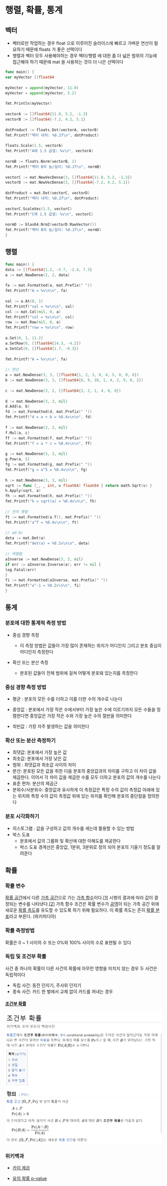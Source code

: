 # 행렬, 확률, 통계

## 벡터

- 벡터로만 작업하는 경우 float 으로 이루어진 슬라이스에 빠르고 가벼운 연산이 필요하기 때문에 floats 가 좋은 선택이다
- 행렬과 벡터 모두 사용해야하는 경우 벡터/행렬 에 대한 좀 더 넓은 범위의 기능에 접근해야 하기 때문에 mat 을 사용하는 것이 더 나은 선택이다

```go
func main() {
var myVector []float64

myVector = append(myVector, 11.0)
myVector = append(myVector, 5.2)

fmt.Println(myVector)

vectorA := []float64{11.0, 5.2, -1.3}
vectorB := []float64{-7.2, 4.2, 5.1}

dotProduct := floats.Dot(vectorA, vectorB)
fmt.Printf("백터 내적: %0.2f\n", dotProduct)

floats.Scale(1.5, vectorA)
fmt.Printf("A에 1.5 곱셈: %v\n", vectorA)

normB := floats.Norm(vectorB, 2)
fmt.Printf("벡터 B의 놈/길이: %0.2f\n", normB)

vectorC := mat.NewVecDense(3, []float64{11.0, 5.2, -1.3})
vectorD := mat.NewVecDense(3, []float64{-7.2, 4.2, 5.1})

dotProduct = mat.Dot(vectorC, vectorD)
fmt.Printf("백터 내적: %0.2f\n", dotProduct)

vectorC.ScaleVec(1.5, vectorC)
fmt.Printf("C에 1.5 곱셈: %v\n", vectorC)

normD := blas64.Nrm2(vectorD.RawVector())
fmt.Printf("벡터 B의 놈/길이: %0.2f\n", normD)
}
```

## 행렬

```go
func main() {
data := []float64{1.2, -5.7, -2.4, 7.3}
a := mat.NewDense(2, 2, data)

fa := mat.Formatted(a, mat.Prefix(" "))
fmt.Printf("A = %v\n\n", fa)

val := a.At(0, 1)
fmt.Printf("val = %v\n\n", val)
col := mat.Col(nil, 0, a)
fmt.Printf("col = %v\n\n", col)
row := mat.Row(nil, 0, a)
fmt.Printf("row = %v\n\n", row)

a.Set(0, 1, 11.2)
a.SetRow(0, []float64{14.3, -4.2})
a.SetCol(0, []float64{1.7, -0.3})

fmt.Printf("A = %v\n\n", fa)

// 연산
a = mat.NewDense(3, 3, []float64{1, 2, 3, 0, 4, 5, 0, 0, 6})
b := mat.NewDense(3, 3, []float64{8, 9, 10, 1, 4, 2, 9, 0, 2})

c := mat.NewDense(3, 2, []float64{3, 2, 1, 4, 0, 8})

d := mat.NewDense(3, 3, nil)
d.Add(a, b)
fd := mat.Formatted(d, mat.Prefix(" "))
fmt.Printf("d = a + b = %0.4v\n\n", fd)

f := mat.NewDense(3, 2, nil)
f.Mul(a, c)
ff := mat.Formatted(f, mat.Prefix(" "))
fmt.Printf("f = a * c = %0.4v\n\n", ff)

g := mat.NewDense(3, 3, nil)
g.Pow(a, 5)
fg := mat.Formatted(g, mat.Prefix(" "))
fmt.Printf("g = a^5 = %0.4v\n\n", fg)

h := mat.NewDense(3, 3, nil)
sqrt := func (_, _ int, v float64) float64 { return math.Sqrt(v) }
h.Apply(sqrt, a)
fh := mat.Formatted(h, mat.Prefix(" "))
fmt.Printf("h = sqrt(a) = %0.4v\n\n", fh)

// 전치 행렬
ft := mat.Formatted(a.T(), mat.Prefix(" "))
fmt.Printf("a^T = %0.4v\n\n", ft)

// ad-bc
deta := mat.Det(a)
fmt.Printf("det(a) = %0.2v\n\n", deta)

// 역행렬
aInverse := mat.NewDense(3, 3, nil)
if err := aInverse.Inverse(a); err != nil {
log.Fatal(err)
}
fi := mat.Formatted(aInverse, mat.Prefix(" "))
fmt.Printf("a^-1 = %0.2v\n\n", fi)
}
```



## 통계

### 분포에 대한 통계적 측정 방법

- 중심 경향 측정 
  - 이 측정 방법은 값들이 가장 많이 존재하는 위치가 어디인지 그리고 분포 중심이 어디인지 측정한다

- 확산 또는 분산 측정

  - 분포된 값들이 전체 범위에 걸쳐 어떻게 분포돼 있는지를 측정한다 

    

### 중심 경향 측정 방법

- 평균 : 분포의 모든 수를 더하고 이를 더한 수의 개수로 나눈다

- 중앙값 : 분포에서 가장 작은 수에서부터 가장 높은 수에 이르기까지 모든 수들을 정렬한다면 중앙값은 가장 작은 수와 가장 높은 수의 절반을 의미한다

- 최빈값 : 가장 자주 발생하는 값을 의미한다


### 확산 또는 분산 측정하기

- 최댓값: 분포에서 가장 높은 값
- 최솟값: 분포에서 가장 낮은 값
- 범위 : 최댓값과 최솟값 사이의 차이
- 분산: 분포된 모든 값을 취한 다음 분포의 중앙값과의 차이를 구하고 이 차이 값을 제곱한다. 이어서 각 차이 값을 제곱한 수를 모두 더하고 분포의 값의 개수를 나눈다
- 표준 편차: 분산의 제곱근
- 분위수/사분위수: 중앙값과 유사하게 이 측정값은 특정 수의 값이 측정값 아래에 있는 위치와 특정 수의 값이 측정값 위에 있는 위치를 확인해 분포의 중단점을 정의한다 

### 분포 시각화하기

- 히스토그램 : 값을 구성하고 값의 개수를 세는데 활용할 수 있는 방법
- 박스 도표 
  - 분포에서 값의 그룹화 및 확산에 대한 이해도를 제공한다
  - 박스 도표 경계선은 중앙값, 1분위, 3분위로 정의 되어 분포의 기울기 정도를 알려준다

## 확률

### 확률 변수

[확률 공간](https://ko.wikipedia.org/wiki/확률_공간)에서 다른 [가측 공간](https://ko.wikipedia.org/wiki/가측_공간)으로 가는 [가측 함수](https://ko.wikipedia.org/wiki/가측_함수)이다.[[1\]](https://ko.wikipedia.org/wiki/확률_변수#cite_note-UCSB-1) 시행의 결과에 따라 값이 결정되는 변수를 나타낸다.[[2\]](https://ko.wikipedia.org/wiki/확률_변수#cite_note-2) 가측 함수 조건은 확률 변수가 [공역](https://ko.wikipedia.org/wiki/공역_(수학))이 되는 가측 공간 위에 새로운 [확률 측도](https://ko.wikipedia.org/wiki/확률_측도)를 유도할 수 있도록 하기 위해 필요하다. 이 확률 측도는 흔히 [확률 분포](https://ko.wikipedia.org/wiki/확률_분포)라고 부른다. (위키피디아)

### 확률 측정방법

확률은 0 ~ 1 사이의 수 또는 0%와 100% 사이의 수로 표현될 수 있다 

### 독립 및 조건부 확률

사건 중 하나의 확률이 다른 사건의 확률에 아무런 영향을 미치지 않는 경우 두 사건은 독립적이다 

- 독립 사건: 동전 던지기, 주사위 던지기
- 종속 사건: 카드 한 벌에서 교체 없이 카드를 꺼내는 경우 

#### [조건부 확률](https://ko.wikipedia.org/wiki/%EC%A1%B0%EA%B1%B4%EB%B6%80_%ED%99%95%EB%A5%A0)

![image-20211210172434177](README.assets/image-20211210172434177.png)



### 위키백과 

- [카이 제곱](https://ko.wikipedia.org/wiki/%EC%B9%B4%EC%9D%B4%EC%A0%9C%EA%B3%B1_%EA%B2%80%EC%A0%95)

- [유의 확률 p-value](https://ko.wikipedia.org/wiki/%EC%9C%A0%EC%9D%98_%ED%99%95%EB%A5%A0)
